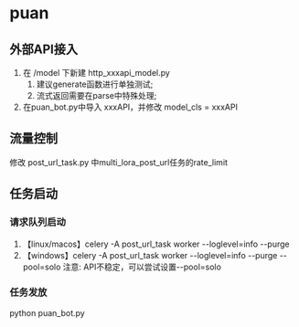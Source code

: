# puan
## 外部API接入
1. 在 /model 下新建 http_xxxapi_model.py
   1. 建议generate函数进行单独测试;
   2. 流式返回需要在parse中特殊处理;
2. 在puan_bot.py中导入 xxxAPI，并修改 model_cls = xxxAPI
## 流量控制
修改 post_url_task.py 中multi_lora_post_url任务的rate_limit
## 任务启动
### 请求队列启动
   1. 【linux/macos】celery -A post_url_task worker --loglevel=info --purge
   2. 【windows】celery -A post_url_task worker --loglevel=info --purge --pool=solo
注意: API不稳定，可以尝试设置--pool=solo
### 任务发放
python puan_bot.py